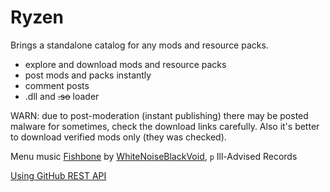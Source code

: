 # Ryzen

Brings a standalone catalog for any mods and resource packs.

- explore and download mods and resource packs
- post mods and packs instantly
- comment posts
- .dll and ~~.so~~ loader

<cr>
WARN: due to post-moderation (instant publishing) there may be posted malware for sometimes, check the download links carefully. 
</c>

<co>
Also it's better to download <cg>verified</c> mods only <cy>(they was checked)</c>.
</c>

Menu music [Fishbone](https://youtu.be/5FWaeYwHZb4) by [WhiteNoiseBlackVoid](https://www.deviantart.com/whitenoiseblackvoid/about#about), `p` Ill-Advised Records

[Using GitHub REST API](https://docs.github.com/en/rest/using-the-rest-api)